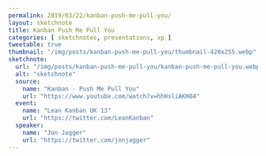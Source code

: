 ```yaml
---
permalink: 2019/03/22/kanban-push-me-pull-you/
layout: sketchnote
title: Kanban Push Me Pull You
categories: [ sketchnotes, presentations, xp ]
tweetable: true
thumbnail: "/img/posts/kanban-push-me-pull-you/thumbnail-420x255.webp"
sketchnote:
  url: "/img/posts/kanban-push-me-pull-you/kanban-push-me-pull-you.webp"
  alt: "sketchnote"
  source:
    name: "Kanban - Push Me Pull You"
    url: "https://www.youtube.com/watch?v=hhHsliAKH84"
  event:
    name: "Lean Kanban UK 13"
    url: "https://twitter.com/LeanKanban"
  speaker:
    name: "Jon Jagger"
    url: "https://twitter.com/jonjagger"
---
```

